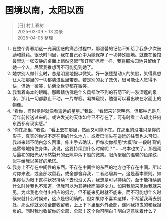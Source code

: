 # 国境以南，太阳以西
> [日] 村上春树  
> 2025-03-09 ~ 13 摘录  
> 2025-04-05 整理

1. 在整个青春期这一充满困惑的痛苦过程中，那温馨的记忆不知给了我多少次鼓励和慰藉。很长时间里，我在自己心中为她保存了一块特殊园地。就像在餐馆最里边一张安静的桌面上悄然竖起“预订席”标牌一样，我将那块园地只留给了她一个人，尽管我推想再不可能见到她了。
2. 她求别人做什么时，总是明显地报以微笑。好一张楚楚动人的笑脸，笑得真想让人把那里的一切都装进盘里带走。若是别的女子效仿，很可能让人觉得不快，但她一微笑，仿佛全世界都在微笑。
3. 我看着岛本的眼睛。那眼睛仿佛是什么风都吹不到的石荫下的一泓深邃的泉水，那儿一切都静止不动，一片岑寂。凝神窥视，勉强可以看出映在水面上的物像。
4. “看你，有时觉得就像看遥远的星星。”我说，“看起来非常明亮，但那种光是几万年前传送过来的。或许发光的天体如今已不存在了，可有时看上去却比任何东西都有现实感。”
5. “你在那里，”我说，“看上去在那里，然而又可能不在。在那里的没准只是你的影子，真实的你说不定在别的什么地方。或者已消失在遥远的往昔也未可知。我越来越不明白怎么回事。伸出手去确认，但每次你都用‘大概’和‘一段时间’的迷雾倏地掩住身体。我说，这要持续到什么时候呢？”......岛本也笑了。那是雨后最初的阳光从悄然裂开的云隙中泻下般的微笑。眼角聚起的温馨的鱼尾纹，似乎给我以美好的承诺。
6. 我身上不存在中间性的东西。不存在中间性的东西的地方也不存在中间。所以对你来说，或全部收留我，或全部舍弃我，二者必居其一。这是基本原则。如果你认为眼下这种状况持续下去也没关系，我想是可以持续的。至于能持续到什么时候我也不知道，但我可以为其持续而竭尽全力。如果我能来见你我就来见，为此我也会付出相应的努力。但不能来见时就不能来，而不可能想什么时候来就什么时候来，这点是很明确的。但如果你不喜欢这样，不希望我再去别处，那么你就必须全部收留我，上上下下里里外外全部，连同我拖曳的和我担负的。同时我也收留你的全部，全部！这个你可明白？明白这意味着什么？
